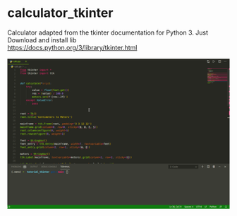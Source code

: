 # calculator_tkinter

Calculator adapted from the tkinter documentation for Python 3.
Just Download and install lib
<br>
https://docs.python.org/3/library/tkinter.html
<br>
<br>
<img src="https://github.com/igorgbr/calculator_tkinter/blob/main/tkinter.gif?raw=true">
